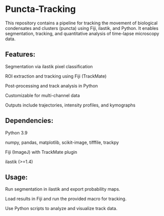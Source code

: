 # Puncta-Tracking

This repository contains a pipeline for tracking the movement of biological condensates and clusters (puncta) using Fiji, ilastik, and Python. It enables segmentation, tracking, and quantitative analysis of time-lapse microscopy data.

## **Features:**

Segmentation via ilastik pixel classification

ROI extraction and tracking using Fiji (TrackMate)

Post-processing and track analysis in Python

Customizable for multi-channel data

Outputs include trajectories, intensity profiles, and kymographs

## **Dependencies:**

Python 3.9

numpy, pandas, matplotlib, scikit-image, tifffile, trackpy

Fiji (ImageJ) with TrackMate plugin

ilastik (>=1.4)

## **Usage:**

Run segmentation in ilastik and export probability maps.

Load results in Fiji and run the provided macro for tracking.

Use Python scripts to analyze and visualize track data.
